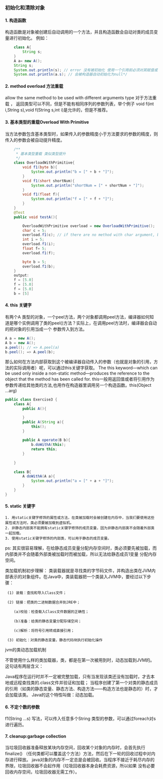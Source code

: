 ### 初始化和清除对象
#### 1. 构造函数
构造函数是对象被创建后自动调用的一个方法，并且构造函数会自动对类的成员变量进行初始化。
例如：
```java
    class A{
        String s;
    }
    A a= new A();
    String s;
    System.out.println(s); // error 没有被初始化 使用一个引用前必须对其赋值或者初始化
    System.out.println(a.s); // 会被构造器自动初始化为null*/
```
#### 2. method overload  方法重载
allow the same method to be used with different arguments type 
对于方法重载 ， 返回类型可以不同，但是不能有相同序列的参数列表，举个例子  void f(int i,String s),void f(String s,int i)是允许的，但是不推荐。
#### 3. 基本类型的重载Overload With Primitive
当方法参数包含基本类型时，如果传入的参数精度小于方法要求的参数的精度，则传入的参数会被自动提升精度。
```java
    /**
     * 基本类型重载 类似类型提升
     */
    class OverloadWithPrimitive{
        void f1(byte b){
            System.out.println("b = [" + b + "]");
        }
        void f1(short shortNum){
            System.out.println("shortNum = [" + shortNum + "]");
        }
        void f1(float f){
            System.out.println("f = [" + f + "]");
        }
    }
    @Test
    public void testA(){

        OverloadWithPrimitive overload = new OverloadWithPrimitive();
        char c = 5; 
        overload.f1(c); // if there are no method with char argument, but a method with large type , the char type will be automatically promoted to large type.
        int i = 5;
        overload.f1(i);
        float f= 5;
        overload.f1(f);

        byte b = 5;
        overload.f1(b);
    }
    output:
    f = [5.0]
    f = [5.0]
    f = [5.0]
    b = [5]

```
#### 4. this 关键字
有两个A 类型的对象，一个peel方法，两个对象都调用peel方法，编译器如何知道是哪个实例调用了类的peel()方法？实际上，在调用peel方法时，编译器会自动的把对象的引用当成一个
参数传入到方法。
```java
A a = new A();
A b = new A();
a.peel(); // => A.peel(a)
b.peel(); => A.peel(b);
```
那么如何在方法内部获取到这个被编译器自动传入的参数（也就是对象的引用，方法的实际调用者）呢，可以通过this关键字获取。
 The this keyword—which can be used only inside a non-static method—produces the reference to the object that the method has been called
for. 
this一般用返回值或者将引用作为参数传递给其他类的方法,也用作在构造器里调用另一个构造函数。this(Object ...arg)
```java
public class Exercise3 {
    class A{
        public A(){

        }
        public A(String a){
            this();
        }
        
        public A operate(B b){
            b.doWithA(this);
            return this;
        }
        
    }
    
    class B{
        A doWithA(A a){
            System.out.println("a = [" + a + "]");
        }
    }
}
```
#### 5. static 关键字
    1. 用static关键字修饰的属性或方法，在类被加载时会被创建在内存中，当我们要使用这些属性或方法时，类必须要被加载到虚拟机。
    2. 非静态内部类不能拥有static关键字修饰的成员变量，因为非静态内部类不会随着外部类一起加载。
    3. 使用static关键字修饰的内部类，可以用于静态的成员变量。
ps: 其实很容易理解，在给静态成员变量分配内存空间时，类必须要先被加载，而内部类并不会随着外部类被加载时而被加载，所以无法给静态成员1变量
分配内存空间。

类加载机制初步理解：
 类装载器就是寻找类的字节码文件，并构造出类在JVM内部表示的对象组件。在Java中，类装载器把一个类装入JVM中，要经过以下步骤：

     (1) 装载：查找和导入Class文件；

     (2) 链接：把类的二进制数据合并到JRE中；

        (a)校验：检查载入Class文件数据的正确性；

        (b)准备：给类的静态变量分配存储空间；

        (c)解析：将符号引用转成直接引用；

     (3) 初始化：对类的静态变量，静态代码块执行初始化操作
 jvm的类动态加载机制
 
 不管使用什么样的类加载器，类，都是在第一次被用到时，动态加载到JVM的。这句话有两层含义：
 
 Java程序在运行时并不一定被完整加载，只有当发现该类还没有加载时，才去本地或远程查找类的.class文件并验证和加载；
 当程序创建了第一个对类的静态成员的引用（如类的静态变量、静态方法、构造方法——构造方法也是静态的）时，才会加载该类。
 Java的这个特性叫做：动态加载。   
#### 6. 不定个数的参数
f1(String ...s) 写法，可以传入任意多个String 类型的参数，可以通过foreach对s进行遍历。
#### 7. cleanup:garbage collection
当垃圾回收器准备释放某块内存空间，回收某个对象的内存时，会首先执行finalize() （任何类都可以覆盖这个方法）方法，然后在下一轮的回收过程中对内存进行释放。
java对象的内存不一定总是会被回收。当程序不接近于耗尽内存的界限，垃圾回收器不会起作用（垃圾回收器本身会耗费资源，所以如果
没有必要回收内存空间，垃圾回收器无需工作）。
